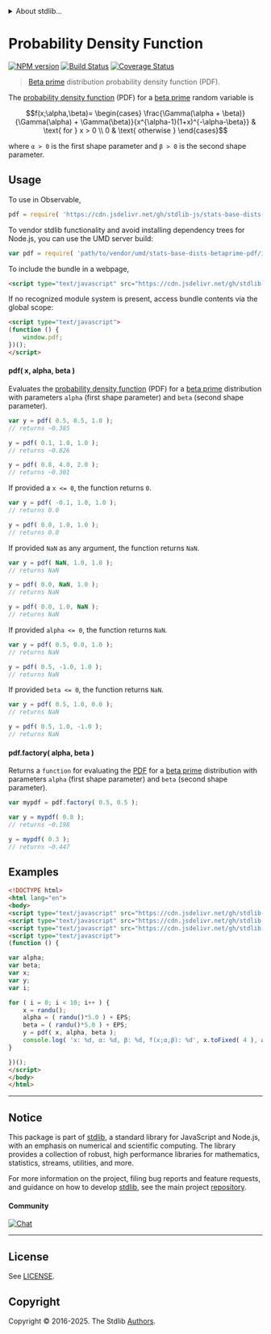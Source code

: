<!--

@license Apache-2.0

Copyright (c) 2018 The Stdlib Authors.

Licensed under the Apache License, Version 2.0 (the "License");
you may not use this file except in compliance with the License.
You may obtain a copy of the License at

   http://www.apache.org/licenses/LICENSE-2.0

Unless required by applicable law or agreed to in writing, software
distributed under the License is distributed on an "AS IS" BASIS,
WITHOUT WARRANTIES OR CONDITIONS OF ANY KIND, either express or implied.
See the License for the specific language governing permissions and
limitations under the License.

-->


<details>
  <summary>
    About stdlib...
  </summary>
  <p>We believe in a future in which the web is a preferred environment for numerical computation. To help realize this future, we've built stdlib. stdlib is a standard library, with an emphasis on numerical and scientific computation, written in JavaScript (and C) for execution in browsers and in Node.js.</p>
  <p>The library is fully decomposable, being architected in such a way that you can swap out and mix and match APIs and functionality to cater to your exact preferences and use cases.</p>
  <p>When you use stdlib, you can be absolutely certain that you are using the most thorough, rigorous, well-written, studied, documented, tested, measured, and high-quality code out there.</p>
  <p>To join us in bringing numerical computing to the web, get started by checking us out on <a href="https://github.com/stdlib-js/stdlib">GitHub</a>, and please consider <a href="https://opencollective.com/stdlib">financially supporting stdlib</a>. We greatly appreciate your continued support!</p>
</details>

# Probability Density Function

[![NPM version][npm-image]][npm-url] [![Build Status][test-image]][test-url] [![Coverage Status][coverage-image]][coverage-url] <!-- [![dependencies][dependencies-image]][dependencies-url] -->

> [Beta prime][betaprime-distribution] distribution probability density function (PDF).

<section class="intro">

The [probability density function][pdf] (PDF) for a [beta prime][betaprime-distribution] random variable is

<!-- <equation class="equation" label="eq:betaprime_pdf" align="center" raw="f(x;\alpha,\beta)= \begin{cases} \frac{\Gamma(\alpha + \beta)}{\Gamma(\alpha) + \Gamma(\beta)}{x^{\alpha-1}(1+x)^{-\alpha-\beta}} & \text{ for } x > 0 \\ 0 & \text{ otherwise } \end{cases}" alt="Probability density function (PDF) for a beta prime distribution."> -->

```math
f(x;\alpha,\beta)= \begin{cases} \frac{\Gamma(\alpha + \beta)}{\Gamma(\alpha) + \Gamma(\beta)}{x^{\alpha-1}(1+x)^{-\alpha-\beta}} & \text{ for } x > 0 \\ 0 & \text{ otherwise } \end{cases}
```

<!-- <div class="equation" align="center" data-raw-text="f(x;\alpha,\beta)= \begin{cases} \frac{\Gamma(\alpha + \beta)}{\Gamma(\alpha) + \Gamma(\beta)}{x^{\alpha-1}(1+x)^{-\alpha-\beta}} &amp; \text{ for } x &gt; 0 \\ 0 &amp; \text{ otherwise } \end{cases}" data-equation="eq:betaprime_pdf">
    <img src="https://cdn.jsdelivr.net/gh/stdlib-js/stdlib@51534079fef45e990850102147e8945fb023d1d0/lib/node_modules/@stdlib/stats/base/dists/betaprime/pdf/docs/img/equation_betaprime_pdf.svg" alt="Probability density function (PDF) for a beta prime distribution.">
    <br>
</div> -->

<!-- </equation> -->

where `α > 0` is the first shape parameter and `β > 0` is the second shape parameter.

</section>

<!-- /.intro -->



<section class="usage">

## Usage

To use in Observable,

```javascript
pdf = require( 'https://cdn.jsdelivr.net/gh/stdlib-js/stats-base-dists-betaprime-pdf@umd/browser.js' )
```

To vendor stdlib functionality and avoid installing dependency trees for Node.js, you can use the UMD server build:

```javascript
var pdf = require( 'path/to/vendor/umd/stats-base-dists-betaprime-pdf/index.js' )
```

To include the bundle in a webpage,

```html
<script type="text/javascript" src="https://cdn.jsdelivr.net/gh/stdlib-js/stats-base-dists-betaprime-pdf@umd/browser.js"></script>
```

If no recognized module system is present, access bundle contents via the global scope:

```html
<script type="text/javascript">
(function () {
    window.pdf;
})();
</script>
```

#### pdf( x, alpha, beta )

Evaluates the [probability density function][pdf] (PDF) for a [beta prime][betaprime-distribution]  distribution with parameters `alpha` (first shape parameter) and `beta` (second shape parameter).

```javascript
var y = pdf( 0.5, 0.5, 1.0 );
// returns ~0.385

y = pdf( 0.1, 1.0, 1.0 );
// returns ~0.826

y = pdf( 0.8, 4.0, 2.0 );
// returns ~0.301
```

If provided a `x <= 0`, the function returns `0`.

```javascript
var y = pdf( -0.1, 1.0, 1.0 );
// returns 0.0

y = pdf( 0.0, 1.0, 1.0 );
// returns 0.0
```

If provided `NaN` as any argument, the function returns `NaN`.

```javascript
var y = pdf( NaN, 1.0, 1.0 );
// returns NaN

y = pdf( 0.0, NaN, 1.0 );
// returns NaN

y = pdf( 0.0, 1.0, NaN );
// returns NaN
```

If provided `alpha <= 0`, the function returns `NaN`.

```javascript
var y = pdf( 0.5, 0.0, 1.0 );
// returns NaN

y = pdf( 0.5, -1.0, 1.0 );
// returns NaN
```

If provided `beta <= 0`, the function returns `NaN`.

```javascript
var y = pdf( 0.5, 1.0, 0.0 );
// returns NaN

y = pdf( 0.5, 1.0, -1.0 );
// returns NaN
```

#### pdf.factory( alpha, beta )

Returns a `function` for evaluating the [PDF][pdf] for a [beta prime][betaprime-distribution] distribution with parameters `alpha` (first shape parameter) and `beta` (second shape parameter).

```javascript
var mypdf = pdf.factory( 0.5, 0.5 );

var y = mypdf( 0.8 );
// returns ~0.198

y = mypdf( 0.3 );
// returns ~0.447
```

</section>

<!-- /.usage -->

<section class="examples">

## Examples

<!-- eslint no-undef: "error" -->

```html
<!DOCTYPE html>
<html lang="en">
<body>
<script type="text/javascript" src="https://cdn.jsdelivr.net/gh/stdlib-js/random-base-randu@umd/browser.js"></script>
<script type="text/javascript" src="https://cdn.jsdelivr.net/gh/stdlib-js/constants-float64-eps@umd/browser.js"></script>
<script type="text/javascript" src="https://cdn.jsdelivr.net/gh/stdlib-js/stats-base-dists-betaprime-pdf@umd/browser.js"></script>
<script type="text/javascript">
(function () {

var alpha;
var beta;
var x;
var y;
var i;

for ( i = 0; i < 10; i++ ) {
    x = randu();
    alpha = ( randu()*5.0 ) + EPS;
    beta = ( randu()*5.0 ) + EPS;
    y = pdf( x, alpha, beta );
    console.log( 'x: %d, α: %d, β: %d, f(x;α,β): %d', x.toFixed( 4 ), alpha.toFixed( 4 ), beta.toFixed( 4 ), y.toFixed( 4 ) );
}

})();
</script>
</body>
</html>
```

</section>

<!-- /.examples -->

<!-- Section for related `stdlib` packages. Do not manually edit this section, as it is automatically populated. -->

<section class="related">

</section>

<!-- /.related -->

<!-- Section for all links. Make sure to keep an empty line after the `section` element and another before the `/section` close. -->


<section class="main-repo" >

* * *

## Notice

This package is part of [stdlib][stdlib], a standard library for JavaScript and Node.js, with an emphasis on numerical and scientific computing. The library provides a collection of robust, high performance libraries for mathematics, statistics, streams, utilities, and more.

For more information on the project, filing bug reports and feature requests, and guidance on how to develop [stdlib][stdlib], see the main project [repository][stdlib].

#### Community

[![Chat][chat-image]][chat-url]

---

## License

See [LICENSE][stdlib-license].


## Copyright

Copyright &copy; 2016-2025. The Stdlib [Authors][stdlib-authors].

</section>

<!-- /.stdlib -->

<!-- Section for all links. Make sure to keep an empty line after the `section` element and another before the `/section` close. -->

<section class="links">

[npm-image]: http://img.shields.io/npm/v/@stdlib/stats-base-dists-betaprime-pdf.svg
[npm-url]: https://npmjs.org/package/@stdlib/stats-base-dists-betaprime-pdf

[test-image]: https://github.com/stdlib-js/stats-base-dists-betaprime-pdf/actions/workflows/test.yml/badge.svg?branch=main
[test-url]: https://github.com/stdlib-js/stats-base-dists-betaprime-pdf/actions/workflows/test.yml?query=branch:main

[coverage-image]: https://img.shields.io/codecov/c/github/stdlib-js/stats-base-dists-betaprime-pdf/main.svg
[coverage-url]: https://codecov.io/github/stdlib-js/stats-base-dists-betaprime-pdf?branch=main

<!--

[dependencies-image]: https://img.shields.io/david/stdlib-js/stats-base-dists-betaprime-pdf.svg
[dependencies-url]: https://david-dm.org/stdlib-js/stats-base-dists-betaprime-pdf/main

-->

[chat-image]: https://img.shields.io/gitter/room/stdlib-js/stdlib.svg
[chat-url]: https://app.gitter.im/#/room/#stdlib-js_stdlib:gitter.im

[stdlib]: https://github.com/stdlib-js/stdlib

[stdlib-authors]: https://github.com/stdlib-js/stdlib/graphs/contributors

[umd]: https://github.com/umdjs/umd
[es-module]: https://developer.mozilla.org/en-US/docs/Web/JavaScript/Guide/Modules

[deno-url]: https://github.com/stdlib-js/stats-base-dists-betaprime-pdf/tree/deno
[deno-readme]: https://github.com/stdlib-js/stats-base-dists-betaprime-pdf/blob/deno/README.md
[umd-url]: https://github.com/stdlib-js/stats-base-dists-betaprime-pdf/tree/umd
[umd-readme]: https://github.com/stdlib-js/stats-base-dists-betaprime-pdf/blob/umd/README.md
[esm-url]: https://github.com/stdlib-js/stats-base-dists-betaprime-pdf/tree/esm
[esm-readme]: https://github.com/stdlib-js/stats-base-dists-betaprime-pdf/blob/esm/README.md
[branches-url]: https://github.com/stdlib-js/stats-base-dists-betaprime-pdf/blob/main/branches.md

[stdlib-license]: https://raw.githubusercontent.com/stdlib-js/stats-base-dists-betaprime-pdf/main/LICENSE

[betaprime-distribution]: https://en.wikipedia.org/wiki/Beta_prime_distribution

[pdf]: https://en.wikipedia.org/wiki/Probability_density_function

</section>

<!-- /.links -->
